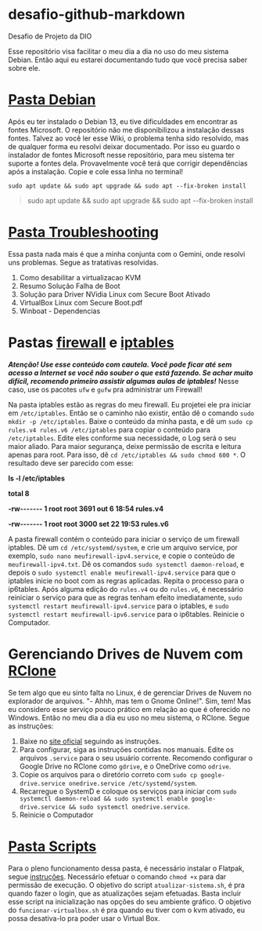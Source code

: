 # desafio-github-markdown
Desafio de Projeto da DIO

Esse repositório visa facilitar o meu dia a dia no uso do meu sistema Debian. Então aqui eu estarei documentando tudo que você precisa saber sobre ele.

# **[Pasta Debian](https://github.com/jfernando1984/linux-meus-projetos/tree/main/Debian)**

Após eu ter instalado o Debian 13, eu tive dificuldades em encontrar as fontes Microsoft. O repositório não me disponibilizou a instalação dessas fontes. Talvez ao você ler esse Wiki, o problema tenha sido resolvido, mas de qualquer forma eu resolvi deixar documentado. Por isso eu guardo o instalador de fontes Microsoft nesse repositório, para meu sistema ter suporte a fontes dela. Provavelmente você terá que corrigir dependências após a instalação. Copie e cole essa linha no terminal!

`sudo apt update && sudo apt upgrade && sudo apt --fix-broken install`

> sudo apt update && sudo apt upgrade && sudo apt --fix-broken install

# **[Pasta Troubleshooting](https://github.com/jfernando1984/linux-meus-projetos/tree/main/Troubleshooting)**

Essa pasta nada mais é que a minha conjunta com o Gemini, onde resolvi uns problemas. Segue as tratativas resolvidas.

1. Como desabilitar a virtualizacao KVM
1. Resumo Solução Falha de Boot 
1. Solução para Driver NVidia Linux com Secure Boot Ativado
1. VirtualBox Linux com Secure Boot.pdf
1. Winboat - Dependencias

# Pastas **[firewall](https://github.com/jfernando1984/linux-meus-projetos/tree/main/firewall)** e **[iptables](https://github.com/jfernando1984/linux-meus-projetos/tree/main/iptables)**

_**Atenção! Use esse conteúdo com cautela. Você pode ficar até sem acesso a Internet se você não souber o que está fazendo. Se achar muito difícil, recomendo primeiro assistir algumas aulas de iptables!**_ Nesse caso, use os pacotes `ufw` e `gufw` pra administrar um Firewall!

Na pasta iptables estão as regras do meu firewall. Eu projetei ele pra iniciar em `/etc/iptables`. Então se o caminho não existir, então dê o comando `sudo mkdir -p /etc/iptables`. Baixe o conteúdo da minha pasta, e dê um `sudo cp rules.v4 rules.v6 /etc/iptables` para copiar o conteúdo para `/etc/iptables`. Edite eles conforme sua necessidade, o Log será o seu maior aliado. Para maior segurança, deixe permissão de escrita e leitura apenas para root. Para isso, dê `cd /etc/iptables && sudo chmod 600 *`. O resultado deve ser parecido com esse:




**ls -l /etc/iptables**

**total 8**

**-rw------- 1 root root 3691 out  6 18:54 rules.v4**

**-rw------- 1 root root 3000 set 22 19:53 rules.v6**



  

A pasta firewall contém o conteúdo para iniciar o serviço de um firewall iptables. Dê um `cd /etc/systemd/system`, e crie um arquivo service, por exemplo, `sudo nano meufirewall-ipv4.service`, e copie o conteúdo de `meufirewall-ipv4.txt`. Dê os comandos `sudo systemctl daemon-reload`, e depois o `sudo systemctl enable meufirewall-ipv4.service` para que o iptables inicie no boot com as regras aplicadas. Repita o processo para o ip6tables. Após alguma edição do `rules.v4` ou do `rules.v6`, é necessário reiniciar o serviço para que as regras tenham efeito imediatamente, `sudo systemctl restart meufirewall-ipv4.service` para o iptables, e `sudo systemctl restart meufirewall-ipv6.service` para o ip6tables. Reinicie o Computador.



# Gerenciando Drives de Nuvem com **[RClone](https://github.com/jfernando1984/linux-meus-projetos/tree/main/rclone)**

Se tem algo que eu sinto falta no Linux, é de gerenciar Drives de Nuvem no explorador de arquivos. "- Ahhh, mas tem o Gnome Online!". Sim, tem! Mas eu considero esse serviço pouco prático em relação ao que é oferecido no Windows. Então no meu dia a dia eu uso no meu sistema, o RClone. Segue as instruções:

1. Baixe no [site oficial](https://rclone.org/downloads/) seguindo as instruções.
1. Para configurar, siga as instruções contidas nos manuais. Edite os arquivos `.service` para o seu usuário corrente. Recomendo configurar o Google Drive no RClone como `gdrive`, e o OneDrive como `odrive`.  
1. Copie os arquivos para o diretório correto com `sudo cp google-drive.service onedrive.service /etc/systemd/system`.
1. Recarregue o SystemD e coloque os serviços para iniciar com `sudo systemctl daemon-reload && sudo systemctl enable google-drive.service && sudo systemctl onedrive.service`.
1. Reinicie o Computador

# [Pasta Scripts](https://github.com/jfernando1984/linux-meus-projetos/tree/main/scripts)

Para o pleno funcionamento dessa pasta, é necessário instalar o Flatpak, segue [instruções](https://flatpak.org/setup/Debian).
Necessário efetuar o comando `chmod +x` para dar permissão de execução. O objetivo do script `atualizar-sistema.sh`, é pra quando fazer o login, que as atualizações sejam efetuadas. Basta incluir esse script na inicialização nas opções do seu ambiente gráfico. O objetivo do `funcionar-virtualbox.sh` é pra quando eu tiver com o kvm ativado, eu possa desativa-lo pra poder usar o Virtual Box. 


<!-- 
# H1
## H2
### H3
[text](url)
IMAGENS - ![alt](url)
**BOLD**
_ITÁLICO_
`DESTACAR`

1. Marcador 1
1. Marcador 2
1. Marcador 3
1. MARCADOR 4
1. MARCADOR 5
1. MARCADOR 6

* Marcador 1
* Marcador 2
* Marcador 3
* MARCADOR 4
* MARCADOR 5
* MARCADOR 6


 -->



 










